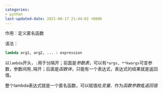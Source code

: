 ```yaml
---
categories:
- python
last-updated-date: 2021-08-17 21:44:02 +0800
---
```


作用：定义匿名函数

语法：

```python
lambda arg1, arg2, ... : expression
```

以`lambda`开头，`:`用于分隔开；前面是*参数表*，可以有`*args, **kwargs`可变参数，参数间用`,`隔开；后面是*函数体*，只能有一个表达式，表达式的结果就是返回值。

整个lambda表达式就是一个匿名函数，可以赋值给*变量*、作为*函数参数*或*返回值*